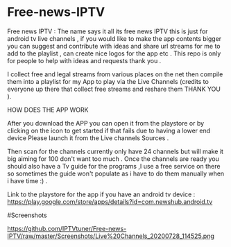 # Free-news-IPTV
Free news IPTV : The name says it all its free news IPTV this is just for android tv live channels , if you would like to make the app contents bigger you can suggest and contribute with ideas and share url streams for me to add to the playlist , can create nice logos for the app etc . This repo is only for people to help with ideas and requests thank you .

I collect free and legal streams from various places on the net then compile them into a playlist for my App to play via the Live Channels 
(credits to everyone up there that collect free streams and reshare them THANK YOU ).


HOW DOES THE APP WORK 

After you download the APP you can open it from the playstore or by clicking on the icon to get started if that fails due to having a lower end device Please launch it from the Live channels Sources .

Then scan for the channels currently only have 24 channels but will make it big aiming for 100 don't want too much .
Once the channels are ready you should also have a Tv guide for the programs ,I use a free service on there so sometimes the guide won't populate as i have to do them manually when i have time :) .

Link to the playstore for the app if you have an android tv device :
https://play.google.com/store/apps/details?id=com.newshub.android.tv

#Screenshots

https://github.com/IPTVtuner/Free-news-IPTV/raw/master/Screenshots/Live%20Channels_20200728_114525.png







